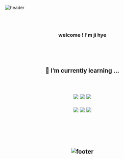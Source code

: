 ![header](https://capsule-render.vercel.app/api?type=waving&height=280&text=bgs-study&fontAlignY=40&fontSize=90&color=gradient&customColorList=0)

<br><br>


**<h3 align=center font-size=30>welcome ! I'm ji hye<h3>**

<br><br>

<div align=center>
  <p>🌱 I’m currently learning ...</p>
  <br>
  <p>
  <img src="https://img.shields.io/badge/HTML5-E34F26?style=flat-square&logo=html5&logoColor=white"/>
  <img src="https://img.shields.io/badge/CSS3-1572B6?style=flat-square&logo=css3&logoColor=white"/>
  <img src="https://img.shields.io/badge/JavaScript-F7DF1E?style=flat-square&logo=javascript&logoColor=black"/>
  </p>
  <p>
  <img src="https://img.shields.io/badge/Node.js-339933?style=flat-square&logo=Node.js&logoColor=white"/>
  <img src="https://img.shields.io/badge/Express-000000?style=flat-square&logo=Express&logoColor=white"/>
  <img src="https://img.shields.io/badge/MongoDB-47A248?style=flat-square&logo=MongoDB&logoColor=white"/>
  </p>
</div>

<br><br><br>

![footer](https://capsule-render.vercel.app/api?type=Rect&section=footer&color=gradient&customColorList=0)

<!--
**bgs-study/bgs-study** is a ✨ _special_ ✨ repository because its `README.md` (this file) appears on your GitHub profile.

Here are some ideas to get you started:

- 🔭 I’m currently working on ...
- 🌱 I’m currently learning ...
- 👯 I’m looking to collaborate on ...
- 🤔 I’m looking for help with ...
- 💬 Ask me about ...
- 📫 How to reach me: ...
- 😄 Pronouns: ...
- ⚡ Fun fact: ...
-->
